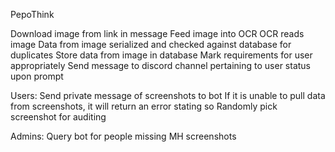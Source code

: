 PepoThink

Download image from link in message
Feed image into OCR
OCR reads image
Data from image serialized and checked against database for duplicates
Store data from image in database
Mark requirements for user appropriately
Send message to discord channel pertaining to user status upon prompt

Users:
Send private message of screenshots to bot
If it is unable to pull data from screenshots, it will return an error stating so
Randomly pick screenshot for auditing

Admins:
Query bot for people missing MH screenshots
